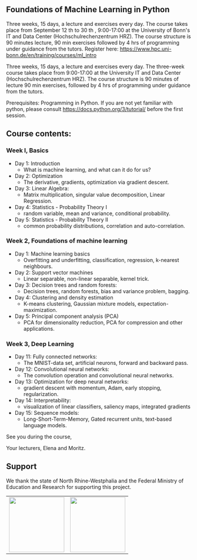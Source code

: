 ## Foundations of Machine Learning in Python
Three weeks, 15 days, a lecture and exercises every day. The course takes place from September 12 th  to 30 th , 9:00-17:00 at the University of Bonn's IT and Data Center (Hochschulrechenzentrum HRZ). The course structure is 90 minutes lecture, 90 min exercises followed by 4 hrs of programming under guidance from the tutors.
Register here: https://www.hpc.uni-bonn.de/en/training/courses/ml_intro

Three weeks, 15 days, a lecture and exercises every day. The three-week course takes place from 9:00-17:00 at the University IT and Data Center (Hochschulrechenzentrum HRZ). The course structure is 90 minutes of lecture 90 min exercises, followed by 4 hrs of programming under guidance from the tutors.

Prerequisites:
Programming in Python. If you are not yet familiar with python, please consult https://docs.python.org/3/tutorial/ before the first session.

## Course contents:

### Week I, Basics
- Day 1: Introduction
    - What is machine learning, and what can it do for us?
- Day 2: Optimization
    - The derivative, gradients, optimization via gradient descent.
- Day 3:   Linear Algebra:
   - Matrix multiplication, singular value decomposition, Linear Regression.
- Day 4:  Statistics - Probability Theory I
   - random variable, mean and variance, conditional probability.
- Day 5: Statistics - Probability Theory II
   - common probability distributions, correlation and auto-correlation.

### Week 2, Foundations of machine learning
- Day 1: Machine learning basics
  - Overfitting and underfitting, classification, regression, k-nearest neighbours.
- Day 2: Support vector machines
  - Linear separable, non-linear separable, kernel trick.
- Day 3: Decision trees and random forests:
  - Decision trees, random forests, bias and variance problem, bagging.
- Day 4:  Clustering and density estimation
  - K-means clustering, Gaussian mixture models, expectation-maximization.
- Day 5: Principal component analysis (PCA)
  - PCA for dimensionality reduction, PCA for compression and other applications.

### Week 3, Deep Learning
- Day 11: Fully connected networks:
    -  The MNIST-data set, artificial neurons, forward and backward pass.
- Day 12: Convolutional neural networks:
    -  The convolution operation and convolutional neural networks.
- Day 13: Optimization for deep neural networks:
    -  gradient descent with momentum, Adam, early stopping, regularization.
- Day 14: Interpretability:
    - visualization of linear classifiers, saliency maps, integrated gradients
 - Day 15: Sequence models:
    - Long-Short-Term-Memory, Gated recurrent units, text-based language models.

See you during the course,

Your lecturers, Elena and Moritz.



## Support

We thank the state of North Rhine-Westphalia and the Federal Ministry of Education and Research for supporting this project.

<table>
<tr>
    <td><img src="https://github.com/Machine-Learning-Foundations/.github/blob/main/profile/img/nrw-logo.png" height="150"></td>
    <td><img src="https://github.com/Machine-Learning-Foundations/.github/blob/main/profile/img/BMBF_gefoerdert_2017_en.jpg" height="150"></td>
</tr>
</table>
